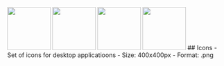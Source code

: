 <img src="https://github.com/IldeMartAhu/icons/blob/main/LED_GREEN.png"  width="100" height="100">
<img src="https://github.com/IldeMartAhu/icons/blob/main/LED_RED.png"  width="100" height="100">
<img src="https://github.com/IldeMartAhu/icons/blob/main/LED_ORANGE.png"  width="100" height="100">
<img src="https://github.com/IldeMartAhu/icons/blob/main/LED_BLUE.png"  width="100" height="100">
## Icons
- Set of icons for desktop applicatioons
- Size: 400x400px 
- Format: .png
